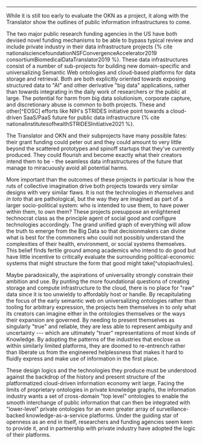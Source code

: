 
---


While it is still too early to evaluate the OKN as a project, it along with the Translator show the outlines of public information infrastructures to come. 

The two major public research funding agencies in the US have both devised novel funding mechanisms to be able to bypass typical review and include private industry in their data infrastructure projects {% cite nationalsciencefoundationNSFConvergenceAccelerator2019 consortiumBiomedicalDataTranslator2019 %}. These data infrastructures consist of a number of sub-projects for building new domain-specific and universalizing Semantic Web ontologies and cloud-based platforms for data storage and retrieval. Both are both explicitly oriented towards exposing structured data to "AI" and other derivative "big data" applications, rather than towards integrating in the daily work of researchers or the public at large. The potential for harm from big data solutionism, corporate capture, and discretionary abuse is common to both projects. These and other[^EOSC] efforts like NIH's STRIDES initiative point towards a cloud-driven SaaS/PaaS future for public data infrastructure {% cite nationalinstitutesofhealthSTRIDESInitiative2021 %}.

The Translator and OKN and their subprojects have many possible fates: their grant funding could peter out and they could amount to very little beyond the scattered prototypes and spinoff startups that they've currently produced. They could flourish and become exactly what their creators intend them to be - the seamless data infrastructures of the future that manage to miracuously avoid all potential harms.

More important than the outcomes of these projects in particular is how the ruts of collective imagination drive both projects towards very similar designs with very similar flaws. It is not the technologies *in themselves* and *in toto* that are pathological, but the way they are imagined as part of a larger socio-political system: who is intended to use them, to have power within them, to own them? These projects presuppose an enlightened technocrat class as the principle agent of social good and configure technologies accordingly. The grand unified graph of everything will allow the truth to emerge from the Big Data so that decisionmakers can divine what is best for the commoners who could not possibly understand the complexities of their health, environment, or social systems themselves. This belief finds fertile ground among academics who intend to do good but have little incentive to critically evaluate the surrounding political-economic systems that might structure the form that good might take[^utopiaofrules].

Maybe paradoxically, the aspirations of universality strongly constrain their ambition and use. By punting the more foundational questions of creating storage and compute infrastructure to the cloud, there is no place for "raw" data since it is too unwieldy to affordably host or handle. By recapitulating the focus of the early semantic web on universalizing ontologies rather than tooling for arbitrary expression, the projects hem themselves in to only what its creators can imagine either in the ontologies themselves or the ways their expansion are governed. By needing to present themselves as singularly "true" and reliable, they are less able to represent ambiguity and uncertainty --- which are ultimately "truer" representations of most kinds of Knowledge. By adopting the patterns of the industries that enclose us within similarly limited platforms, they are doomed to re-entrench rather than liberate us from the engineered helplessness that makes it hard to fluidly express and make use of information in the first place.

These design logics and the technologies they produce must be understood against the backdrop of the history and present structure of the platformatized cloud-driven information economy writ large. Facing the limits of proprietary ontologies in private knowledge graphs, the information industry wants a set of cross-domain "top level" ontologies to enable the smooth interchange of public information that can then be integrated with "lower-level" private ontologies for an even greater array of surveillance-backed knowledge-as-a-service platforms. Under the guiding star of openness as an end in itself, researchers and funding agencies seem keen to provide it, and in partnership with private industry have adopted the logic of their platforms.
